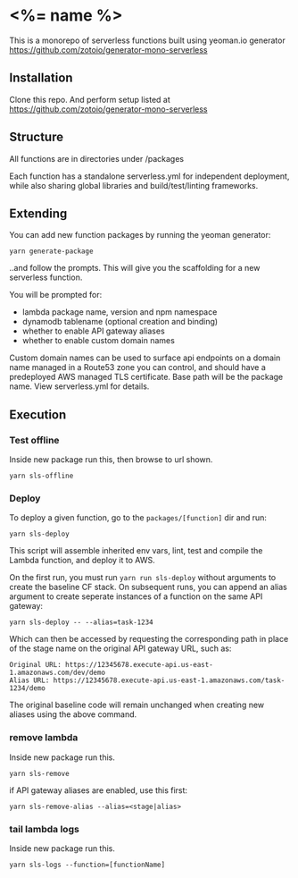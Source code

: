 # <%= name %>

This is a monorepo of serverless functions built using yeoman.io generator https://github.com/zotoio/generator-mono-serverless

## Installation
Clone this repo.  And perform setup listed at https://github.com/zotoio/generator-mono-serverless

## Structure
All functions are in directories under /packages

Each function has a standalone serverless.yml for independent deployment, while also sharing global libraries and build/test/linting frameworks.

## Extending
You can add new function packages by running the yeoman generator:

```
yarn generate-package
```

..and follow the prompts. This will give you the scaffolding for a new serverless function.  

You will be prompted for:

- lambda package name, version and npm namespace
- dynamodb tablename (optional creation and binding)
- whether to enable API gateway aliases
- whether to enable custom domain names

Custom domain names can be used to surface api endpoints on a domain name managed in a Route53 zone you can control, and should have a predeployed AWS managed TLS certificate.  Base path will be the package name.  View serverless.yml for details.

## Execution

### Test offline
Inside new package run this, then browse to url shown.
```
yarn sls-offline
```

### Deploy
To deploy a given function, go to the `packages/[function]` dir and run:

```
yarn sls-deploy
```

This script will assemble inherited env vars, lint, test and compile the Lambda function, and deploy it to AWS.

On the first run, you must run `yarn run sls-deploy` without arguments to create the baseline CF stack. On subsequent runs, you can append an alias argument to create seperate instances of a function on the same API gateway:

```
yarn sls-deploy -- --alias=task-1234
```

Which can then be accessed by requesting the corresponding path in place of the stage name on the original API gateway URL, such as:

```
Original URL: https://12345678.execute-api.us-east-1.amazonaws.com/dev/demo
Alias URL: https://12345678.execute-api.us-east-1.amazonaws.com/task-1234/demo
```

The original baseline code will remain unchanged when creating new aliases using the above command.

### remove lambda
Inside new package run this.
```
yarn sls-remove
```
if API gateway aliases are enabled, use this first:
```
yarn sls-remove-alias --alias=<stage|alias>
```

### tail lambda logs
Inside new package run this.
```
yarn sls-logs --function=[functionName]
```
